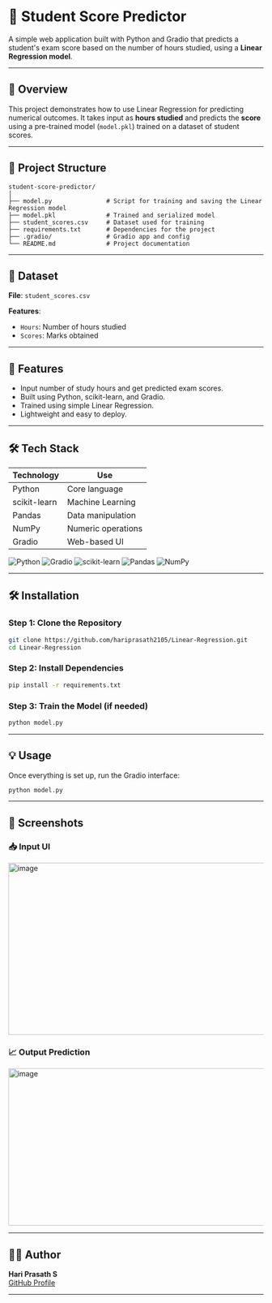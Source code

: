 
# 🎯 Student Score Predictor

A simple web application built with Python and Gradio that predicts a student's exam score based on the number of hours studied, using a **Linear Regression model**.

---

## 🧠 Overview

This project demonstrates how to use Linear Regression for predicting numerical outcomes. It takes input as **hours studied** and predicts the **score** using a pre-trained model (`model.pkl`) trained on a dataset of student scores.

---

## 📂 Project Structure

```
student-score-predictor/
│
├── model.py               # Script for training and saving the Linear Regression model
├── model.pkl              # Trained and serialized model
├── student_scores.csv     # Dataset used for training
├── requirements.txt       # Dependencies for the project
├── .gradio/               # Gradio app and config
└── README.md              # Project documentation
```

---

## 🧪 Dataset

**File**: `student_scores.csv`

**Features**:
- `Hours`: Number of hours studied
- `Scores`: Marks obtained

---

## 🚀 Features

- Input number of study hours and get predicted exam scores.
- Built using Python, scikit-learn, and Gradio.
- Trained using simple Linear Regression.
- Lightweight and easy to deploy.

---

## 🛠 Tech Stack

| Technology     | Use                  |
|----------------|----------------------|
| Python         | Core language        |
| scikit-learn   | Machine Learning     |
| Pandas         | Data manipulation    |
| NumPy          | Numeric operations   |
| Gradio         | Web-based UI         |

![Python](https://img.shields.io/badge/Python-3776AB?style=for-the-badge&logo=python&logoColor=white)
![Gradio](https://img.shields.io/badge/Gradio-FF6B81?style=for-the-badge&logo=python&logoColor=white)
![scikit-learn](https://img.shields.io/badge/scikit--learn-F7931E?style=for-the-badge&logo=scikit-learn&logoColor=white)
![Pandas](https://img.shields.io/badge/Pandas-150458?style=for-the-badge&logo=pandas&logoColor=white)
![NumPy](https://img.shields.io/badge/NumPy-013243?style=for-the-badge&logo=numpy&logoColor=white)

---

## 🛠 Installation

### Step 1: Clone the Repository
```bash
git clone https://github.com/hariprasath2105/Linear-Regression.git
cd Linear-Regression
```

### Step 2: Install Dependencies
```bash
pip install -r requirements.txt
```

### Step 3: Train the Model (if needed)
```bash
python model.py
```

---

## 💡 Usage

Once everything is set up, run the Gradio interface:

```bash
python model.py
```

---

## 📸 Screenshots

### 📥 Input UI
<img width="1364" height="339" alt="image" src="https://github.com/user-attachments/assets/17dfea1f-1df2-4320-b169-a791aa14f96b" />


### 📈 Output Prediction
<img width="1366" height="310" alt="image" src="https://github.com/user-attachments/assets/bee5ca9d-d8fd-4c97-9f93-121a565b8c5d" />

---

## 🙋‍♂️ Author

**Hari Prasath S**  
[GitHub Profile](https://github.com/hariprasath2105)

---
